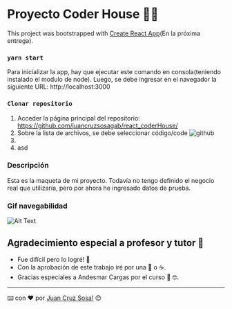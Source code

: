 # Proyecto Coder House 🚀🚀

This project was bootstrapped with [Create React App](https://github.com/facebook/create-react-app)(En la próxima entrega).

### `yarn start`

Para inicializar la app, hay que ejecutar este comando en consola(teniendo instalado el modulo de node). Luego, se debe ingresar en el navegador la siguiente URL: http://localhost:3000

### `Clonar repositorio`

 1. Acceder la página principal del repositorio: https://github.com/juancruzsosagab/react_coderHouse/
 2. Sobre la lista de archivos, se debe seleccionar código/code
 ![github](https://imgur.com/a/Q9UjAFV)
 3. 
 4. asd

### Descripción

Esta es la maqueta de mi proyecto. Todavía no tengo definido el negocio real que utilizaría, pero por ahora he ingresado datos de prueba.

### Gif navegabilidad

![Alt Text](https://media.giphy.com/media/5j926mWP86hU8IgAVM/giphy.gif)


## Agradecimiento especial a profesor y tutor 🎁

* Fue difícil pero lo logré! 📢
* Con la aprobación de este trabajo iré por una 🍺 o ☕. 
* Gracias especiales a Andesmar Cargas por el curso 🚚 🤓.



---
⌨️ con ❤️ por [Juan Cruz Sosa!](https://github.com/juancruzsosagab) 😊
